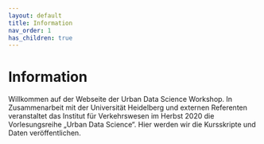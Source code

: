 ```yaml
---
layout: default
title: Information
nav_order: 1
has_children: true
---
```


# Information
Willkommen auf der Webseite der Urban Data Science Workshop. 
In Zusammenarbeit mit der Universität Heidelberg und externen Referenten veranstaltet das Institut für Verkehrswesen im Herbst 2020 die Vorlesungsreihe „Urban Data Science“.
Hier werden wir die Kursskripte und Daten veröffentlichen.


